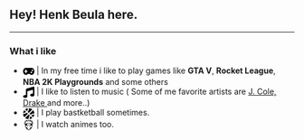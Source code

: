 ## Hey! Henk Beula here.
***

### What i like
- <img src="icons/gamepad.svg" width="20px" height="20px" align="center"/> | In my free time i like to play games like **GTA V**, **Rocket League**, **NBA 2K Playgrounds** and some others
- <img src="icons/music.svg" width="20px" height="20px" align="center"/>   | I like to listen to music ( Some of me favorite artists are <a href="https://en.wikipedia.org/wiki/J._Cole"> J. Cole, </a> <a href="https://en.wikipedia.org/wiki/Drake_(musician)"> Drake  </a> and more..)
- <img src="icons/basketball-ball.svg" width="20px" height="20px" align="center"/>   | I play bastketball sometimes.
- <img src="icons/naruto.svg" width="20px" height="20px" align="center"/>  | I watch animes too.


